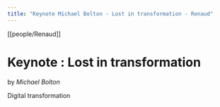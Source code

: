 ```yaml
---
title: "Keynote Michael Bolton - Lost in transformation - Renaud"
---
```

[[people/Renaud]]
# Keynote : Lost in transformation
by _Michael Bolton_

Digital transformation

